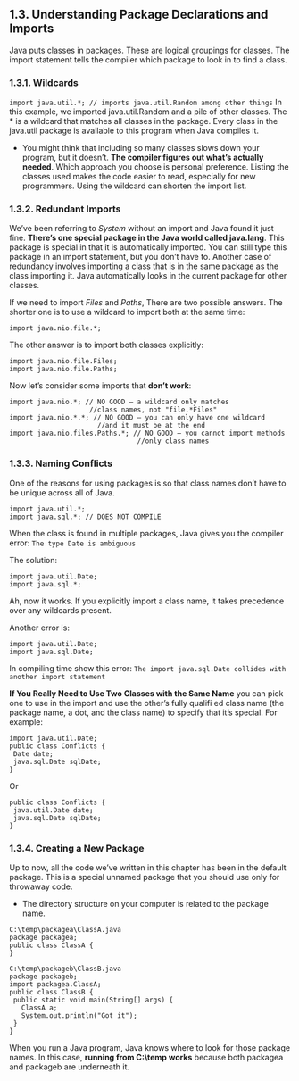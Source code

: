 ## 1.3. Understanding Package Declarations and Imports
Java puts classes in packages. These are logical groupings for classes.
The import statement tells the compiler which package to look in to find a class.

### 1.3.1. Wildcards
``` import java.util.*; // imports java.util.Random among other things ```
In this example, we imported java.util.Random and a pile of other classes. The * is a wildcard that matches all classes in the package. Every class in the java.util package is available to this program when Java compiles it. 
* You might think that including so many classes slows down your program, but it doesn’t. **The compiler figures out what’s actually needed**. Which approach you choose is personal preference. Listing the classes used makes the code easier to read, especially for new programmers. Using the wildcard can shorten the import list.

### 1.3.2. Redundant Imports
We’ve been referring to _System_ without an import and Java found it just fine. **There’s one special package in the Java world called java.lang**. This package is special in that it is automatically imported. You can still type this package in an import statement, but you don’t have to.
Another case of redundancy involves importing a class that is in the same package as the class importing it. Java automatically looks in the current package for other classes.

If we need to import _Files_ and _Paths_, There are two possible answers. The shorter one is to use a wildcard to import both at
the same time:

```import java.nio.file.*;```

The other answer is to import both classes explicitly:
```
import java.nio.file.Files;
import java.nio.file.Paths;
```

Now let’s consider some imports that **don’t work**:
```
import java.nio.*; // NO GOOD – a wildcard only matches
                    //class names, not "file.*Files"
import java.nio.*.*; // NO GOOD – you can only have one wildcard
                      //and it must be at the end
import java.nio.files.Paths.*; // NO GOOD – you cannot import methods
                                //only class names
 ```
 
 ### 1.3.3. Naming Conflicts
One of the reasons for using packages is so that class names don’t have to be unique across all of Java.
```
import java.util.*;
import java.sql.*; // DOES NOT COMPILE
```
When the class is found in multiple packages, Java gives you the compiler error:
```The type Date is ambiguous```

The solution:
```
import java.util.Date;
import java.sql.*;
```
Ah, now it works. If you explicitly import a class name, it takes precedence over any wildcards present.

Another error is:
```
import java.util.Date;
import java.sql.Date;
```
In compiling time show this error: 
``` The import java.sql.Date collides with another import statement ```

**If You Really Need to Use Two Classes with the Same Name** you can pick one to use in the import and use the other’s fully qualifi ed class name (the package name, a dot, and the class name) to specify that it’s special. For example:
```
import java.util.Date;
public class Conflicts {
 Date date;
 java.sql.Date sqlDate;
}
```
Or
```
public class Conflicts {
 java.util.Date date;
 java.sql.Date sqlDate;
}
```

 ### 1.3.4. Creating a New Package
Up to now, all the code we’ve written in this chapter has been in the default package. This is a special unnamed package that you should use only for throwaway code.
* The directory structure on your computer is related to the package name. 
```
C:\temp\packagea\ClassA.java
package packagea;
public class ClassA {
}

C:\temp\packageb\ClassB.java
package packageb;
import packagea.ClassA;
public class ClassB {
 public static void main(String[] args) {
   ClassA a;
   System.out.println("Got it");
 }
}
```
When you run a Java program, Java knows where to look for those package names. In this case, **running from C:\temp works** because both packagea and packageb are underneath it.

